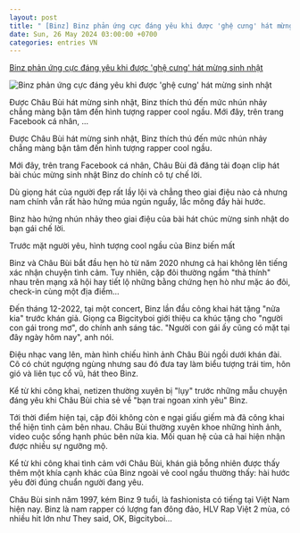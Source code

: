 ```yaml
---
layout: post
title: " [Binz] Binz phản ứng cực đáng yêu khi được 'ghệ cưng' hát mừng sinh nhật"
date: Sun, 26 May 2024 03:00:00 +0700
categories: entries VN
---
```

[Binz phản ứng cực đáng yêu khi được 'ghệ cưng' hát mừng sinh nhật](https://cuoi.tuoitre.vn/binz-phan-ung-cuc-dang-yeu-khi-duoc-ghe-cung-hat-mung-sinh-nhat-2024052523433883.htm)

![Binz phản ứng cực đáng yêu khi được 'ghệ cưng' hát mừng sinh nhật](https://cdn.tuoitre.vn/zoom/600_315/471584752817336320/2024/5/25/t-17166552169841375140279-0-0-765-1462-crop-17166552350601778599702.png)

Được Châu Bùi hát mừng sinh nhật, Binz thích thú đến mức nhún nhảy chẳng màng bận tâm đến hình tượng rapper cool ngầu. Mới đây, trên trang Facebook cá nhân, ...

Được Châu Bùi hát mừng sinh nhật, Binz thích thú đến mức nhún nhảy chẳng màng bận tâm đến hình tượng rapper cool ngầu.

Mới đây, trên trang Facebook cá nhân, Châu Bùi đã đăng tải đoạn clip hát bài chúc mừng sinh nhật Binz do chính cô tự chế lời.

Dù giọng hát của người đẹp rất lầy lội và chẳng theo giai điệu nào cả nhưng nam chính vẫn rất hào hứng múa ngún nguẩy, lắc mông đầy hài hước.

Binz hào hứng nhún nhảy theo giai điệu của bài hát chúc mừng sinh nhật do bạn gái chế lời.



Trước mặt người yêu, hình tượng cool ngầu của Binz biến mất

Binz và Châu Bùi bắt đầu hẹn hò từ năm 2020 nhưng cả hai không lên tiếng xác nhận chuyện tình cảm. Tuy nhiên, cặp đôi thường ngầm "thả thính" nhau trên mạng xã hội hay tiết lộ những bằng chứng hẹn hò như mặc áo đôi, check-in cùng một địa điểm…

Đến tháng 12-2022, tại một concert, Binz lần đầu công khai hát tặng "nửa kia" trước khán giả. Giọng ca Bigcityboi giới thiệu ca khúc tặng cho "người con gái trong mơ", do chính anh sáng tác. "Người con gái ấy cũng có mặt tại đây ngày hôm nay", anh nói.

Điệu nhạc vang lên, màn hình chiếu hình ảnh Châu Bùi ngồi dưới khán đài. Cô có chút ngượng ngùng nhưng sau đó đưa tay làm biểu tượng trái tim, hôn gió và liên tục cổ vũ, hát theo Binz.

Kể từ khi công khai, netizen thường xuyên bị "lụy" trước những mẫu chuyện đáng yêu khi Châu Bùi chia sẻ về "bạn trai ngoan xinh yêu" Binz.

Tới thời điểm hiện tại, cặp đôi không còn e ngại giấu giếm mà đã công khai thể hiện tình cảm bên nhau. Châu Bùi thường xuyên khoe những hình ảnh, video cuộc sống hạnh phúc bên nửa kia. Mối quan hệ của cả hai hiện nhận được nhiều sự ngưỡng mộ.

Kể từ khi công khai tình cảm với Châu Bùi, khán giả bỗng nhiên được thấy thêm một khía cạnh khác của Binz ngoài vẻ cool ngầu thường thấy: hài hước yêu đời đúng chuẩn người đang yêu.

Châu Bùi sinh năm 1997, kém Binz 9 tuổi, là fashionista có tiếng tại Việt Nam hiện nay. Binz là nam rapper có lượng fan đông đảo, HLV Rap Việt 2 mùa, có nhiều hit lớn như They said, OK, Bigcityboi…

